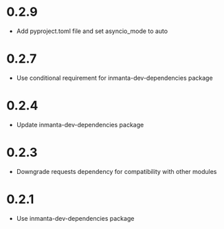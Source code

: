 # 0.2.9
- Add pyproject.toml file and set asyncio_mode to auto 

# 0.2.7
- Use conditional requirement for inmanta-dev-dependencies package

# 0.2.4
- Update inmanta-dev-dependencies package

# 0.2.3
- Downgrade requests dependency for compatibility with other modules

# 0.2.1
- Use inmanta-dev-dependencies package
